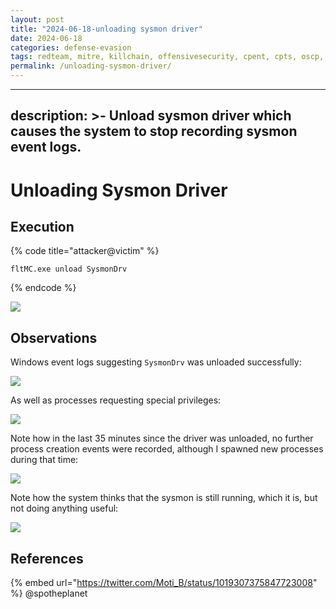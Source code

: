 ```yaml
---
layout: post
title: "2024-06-18-unloading sysmon driver"
date: 2024-06-18
categories: defense-evasion
tags: redteam, mitre, killchain, offensivesecurity, cpent, cpts, oscp, exploit
permalink: /unloading-sysmon-driver/
---
```


---
description: >-
  Unload sysmon driver which causes the system to stop recording sysmon event
  logs.
---

# Unloading Sysmon Driver

## Execution

{% code title="attacker@victim" %}
```
fltMC.exe unload SysmonDrv
```
{% endcode %}

![](../../.gitbook/assets/sysmon-cmd.png)

## Observations

Windows event logs suggesting `SysmonDrv` was unloaded successfully:

![](../../.gitbook/assets/sysmon-unload-log1.png)

As well as processes requesting special privileges:

![](../../.gitbook/assets/sysmon-unload-log2.png)

Note how in the last 35 minutes since the driver was unloaded, no further process creation events were recorded, although I spawned new processes during that time:

![](../../.gitbook/assets/sysmon-last-event.png)

Note how the system thinks that the sysmon is still running, which it is, but not doing anything useful:

![](../../.gitbook/assets/sysmon-running.png)

## References

{% embed url="https://twitter.com/Moti_B/status/1019307375847723008" %}
@spotheplanet
